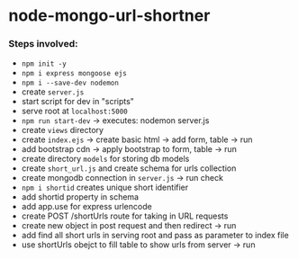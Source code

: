 # node-mongo-url-shortner

### Steps involved:
- `npm init -y`
- `npm i express mongoose ejs`
- `npm i --save-dev nodemon`
- create `server.js`
- start script for dev in "scripts"
- serve root at `localhost:5000`
- `npm run start-dev` -> executes: nodemon server.js
- create `views` directory
- create `index.ejs` -> create basic html -> add form, table -> run
- add bootstrap cdn -> apply bootstrap to form, table -> run
- create directory `models` for storing db models
- create `short_url.js` and create schema for urls collection
- create mongodb connection in `server.js` -> run check
- `npm i shortid` creates unique short identifier
- add shortid property in schema
- add app.use for express urlencode
- create POST /shortUrls route for taking in URL requests
- create new object in post request and then redirect -> run
- add find all short urls in serving root and pass as parameter to index file
- use shortUrls obejct to fill table to show urls from server -> run